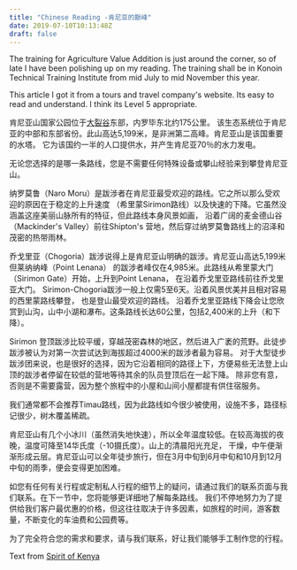 ```yaml
---
title: "Chinese Reading -肯尼亚的巅峰"
date: 2019-07-10T10:13:48Z
draft: false
---
```

The training for Agriculture Value Addition is just around the corner, so
of late I have been polishing up on my reading. The training shall be
in Konoin Technical Training Institute from mid July to mid November this year.

This article I got it from a tours and travel company's website. Its easy
to read and understand. I think its Level 5 appropriate.

肯尼亚山国家公园位于[大裂谷](https://riftvalley.githuka.com)东部，内罗毕东北约175公里。
该生态系统位于肯尼亚的中部和东部省份。此山高达5,199米，是非洲第二高峰。肯尼亚山是该国重要的水塔。
它为该国约一半的人口提供水，并产生肯尼亚70％的水力发电。

无论您选择的是哪一条路线，您是不需要任何特殊设备或攀山经验来到攀登肯尼亚山。

纳罗莫鲁（Naro Moru）是跋涉者在肯尼亚最受欢迎的路线。它之所以那么受欢迎的原因在于稳定的上升速度
（希里蒙Sirimon路线）以及快速的下降。它虽然没涵盖这座美丽山脉所有的特征，但此路线本身风景如画，
沿着广阔的麦金德山谷（Mackinder's Valley）前往Shipton's 营地，然后穿过纳罗莫鲁路线上的沼泽和茂密的热带雨林。

乔戈里亚（Chogoria）跋涉说得上是肯尼亚山明确的跋涉。肯尼亚山高达5,199米但莱纳纳峰（Point Lenana）
的跋涉者峰仅在4,985米。此路线从希里蒙大门（Sirimon Gate）开始，上升到Point Lenana，
在沿着乔戈里亚路线前往乔戈里亚大门。 Sirimon-Chogoria跋涉一般上仅需5至6天。沿着风景优美并且相对容易的西里蒙路线攀登，
也是登山最受欢迎的路线。 沿着乔戈里亚路线下降会让您欣赏到山沟，山中小湖和瀑布。这条路线长达60公里，包括2,400米的上升（和下降）。

Sirimon 登顶跋涉比较平缓，穿越茂密森林的地区，然后进入广袤的荒野。此徒步跋涉被认为对第一次尝试达到海拔超过4000米的跋涉者最为容易。
对于大型徒步跋涉团来说，也是很好的选择，因为它沿着相同的路径上下，方便易些无法登上山顶的跋涉者停留在较低的营地等待其余的队员登顶后在一起下降。
除非您有意，否则是不需要露营，因为整个旅程中的小屋和山间小屋都提有供住宿服务。

我们通常都不会推荐Timau路线，因为此路线如今很少被使用，设施不多，路径标记很少，树木覆盖稀疏。

肯尼亚山有几个小冰川（虽然消失地快速），所以全年温度较低。在较高海拔的夜晚，温度可降至14华氏度（-10摄氏度）。山上的清晨阳光充足，
干燥，中午便渐渐形成云层。肯尼亚山可以全年徒步旅行，但在3月中旬到6月中旬和10月到12月中旬的雨季，便会变得更加困难。

如您有任何有关行程或定制私人行程的细节上的疑问，请通过我们的联系页面与我们联系。在下一节中，您将能够更详细地了解每条路线。
我们不停地努力为了提供给我们客户最优惠的价格，但这往往取决于许多因素，如旅程的时间，游客数量，不断变化的车油费和公园费等。

为了完全符合您的需求和要求，请与我们联系，好让我们能够手工制作您的行程。

Text from [Spirit of Kenya](https://www.cn.spiritofkenya.com/tours/mountkenya-treks/)

